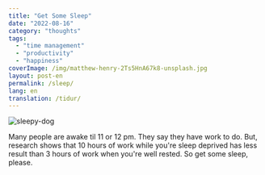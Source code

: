 ```yaml
---
title: "Get Some Sleep"
date: "2022-08-16"
category: "thoughts"
tags:
  - "time management"
  - "productivity"
  - "happiness"
coverImage: /img/matthew-henry-2Ts5HnA67k8-unsplash.jpg
layout: post-en
permalink: /sleep/
lang: en
translation: /tidur/
---
```


![sleepy-dog](/img/matthew-henry-2Ts5HnA67k8-unsplash.jpg "Photo by <a href='https://unsplash.com/@matthewhenry?utm_source=unsplash&utm_medium=referral&utm_content=creditCopyText'>Matthew Henry</a> on <a href='https://unsplash.com/s/photos/sleep?utm_source=unsplash&utm_medium=referral&utm_content=creditCopyText'>Unsplash</a>")

Many people are awake til 11 or 12 pm. They say they have work to do. But, research shows that 10 hours of work while you're sleep deprived has less result than 3 hours of work when you're well rested. So get some sleep, please.

